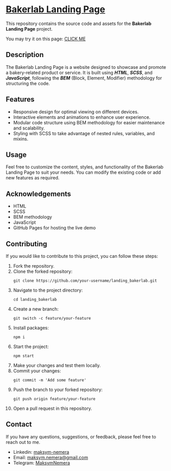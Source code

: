 # [Bakerlab Landing Page](https://maksym-nemera.github.io/landing_bakerlab/)

This repository contains the source code and assets for the **Bakerlab Landing Page** project.

You may try it on this page: [CLICK ME](https://maksym-nemera.github.io/landing_bakerlab/)

## Description

The Bakerlab Landing Page is a website designed to showcase and promote a bakery-related product or service. It is built using **_HTML_**, **_SCSS_**, and **_JavaScript_**, following the **_BEM_** (Block, Element, Modifier) methodology for structuring the code.

## Features

- Responsive design for optimal viewing on different devices.
- Interactive elements and animations to enhance user experience.
- Modular code structure using BEM methodology for easier maintenance and scalability.
- Styling with SCSS to take advantage of nested rules, variables, and mixins.

## Usage

Feel free to customize the content, styles, and functionality of the Bakerlab Landing Page to suit your needs. You can modify the existing code or add new features as required.

## Acknowledgements

- HTML
- SCSS
- BEM methodology
- JavaScript
- GitHub Pages for hosting the live demo

## Contributing

If you would like to contribute to this project, you can follow these steps:

1. Fork the repository.
2. Clone the forked repository:
   ```shell
   git clone https://github.com/your-username/landing_bakerlab.git
   ```
3. Navigate to the project directory:
   ```shell
   cd landing_bakerlab
   ```
4. Create a new branch:
   ```shell
   git switch -c feature/your-feature
   ```
5. Install packages:
   ```shell
   npm i
   ```
6. Start the project:
   ```shell
   npm start
   ```
7. Make your changes and test them locally.
8. Commit your changes:
   ```shell
   git commit -m 'Add some feature'
   ```
9. Push the branch to your forked repository:
   ```shell
   git push origin feature/your-feature
   ```
10. Open a pull request in this repository.

## Contact

If you have any questions, suggestions, or feedback, please feel free to reach out to me.

- Linkedin: [maksym-nemera](https://www.linkedin.com/in/maksym-nemera/)
- Email: [maksym.nemera@gmail.com](mailto:maksym.nemera@gmail.com)
- Telegram: [MaksymNemera](https://t.me/MaksymNemera)
